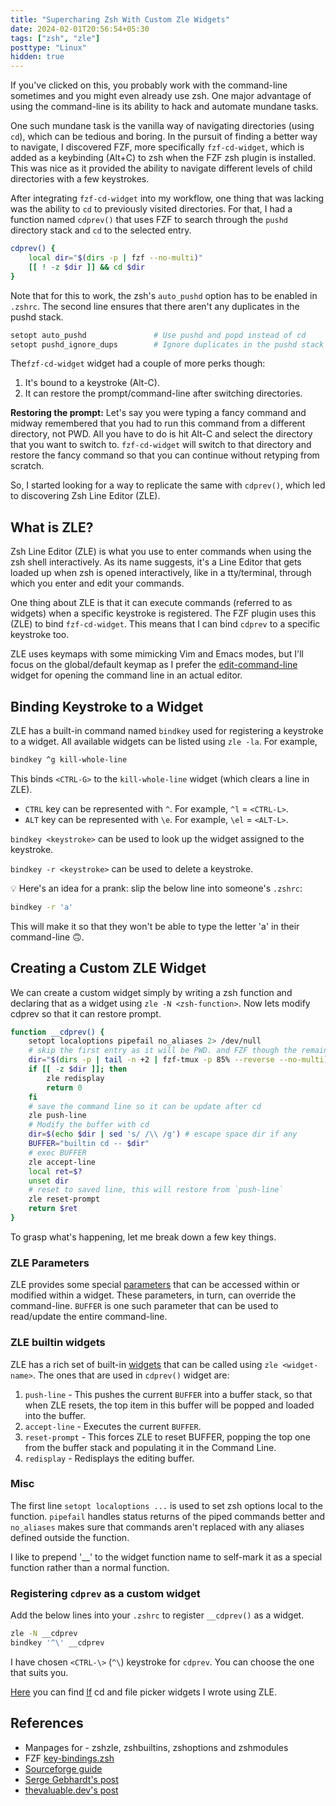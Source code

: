 ```yaml
---
title: "Supercharing Zsh With Custom Zle Widgets"
date: 2024-02-01T20:56:54+05:30
tags: ["zsh", "zle"]
posttype: "Linux"
hidden: true
---
```


If you've clicked on this, you probably work with the command-line sometimes and you might even already use zsh. One major advantage of using the command-line is its ability to hack and automate mundane tasks.

One such mundane task is the vanilla way of navigating directories (using `cd`), which can be tedious and boring. In the pursuit of finding a better way to navigate, I discovered FZF, more specifically `fzf-cd-widget`, which is added as a keybinding (Alt+C) to zsh when the FZF zsh plugin is installed. This was nice as it provided the ability to navigate different levels of child directories with a few keystrokes.

After integrating `fzf-cd-widget` into my workflow, one thing that was lacking was the ability to `cd` to previously visited directories. For that, I had a function named `cdprev()` that uses FZF to search through the `pushd` directory stack and `cd` to the selected entry.

```bash
cdprev() {
    local dir="$(dirs -p | fzf --no-multi)"
    [[ ! -z $dir ]] && cd $dir
}
```

Note that for this to work, the zsh's `auto_pushd` option has to be enabled in `.zshrc`. The second line ensures that there aren't any duplicates in the pushd stack.

```bash
setopt auto_pushd               # Use pushd and popd instead of cd
setopt pushd_ignore_dups        # Ignore duplicates in the pushd stack
```

The`fzf-cd-widget` widget had a couple of more perks though:

1. It's bound to a keystroke (Alt-C).
2. It can restore the prompt/command-line after switching directories.

**Restoring the prompt:** Let's say you were typing a fancy command and midway remembered that you had to run this command from a different directory, not PWD. All you have to do is hit Alt-C and select the directory that you want to switch to. `fzf-cd-widget` will switch to that directory and restore the fancy command so that you can continue without retyping from scratch.

So, I started looking for a way to replicate the same with `cdprev()`, which led to discovering Zsh Line Editor (ZLE).

## What is ZLE?

Zsh Line Editor (ZLE) is what you use to enter commands when using the zsh shell interactively. As its name suggests, it's a Line Editor that gets loaded up when zsh is opened interactively, like in a tty/terminal, through which you enter and edit your commands.

One thing about ZLE is that it can execute commands (referred to as widgets) when a specific keystroke is registered. The FZF plugin uses this (ZLE) to bind `fzf-cd-widget`. This means that I can bind `cdprev` to a specific keystroke too.

ZLE uses keymaps with some mimicking Vim and Emacs modes, but I'll focus on the global/default keymap as I prefer the [edit-command-line](https://unix.stackexchange.com/a/34251) widget for opening the command line in an actual editor.

## Binding Keystroke to a Widget

ZLE has a built-in command named `bindkey` used for registering a keystroke to a widget. All available widgets can be listed using `zle -la`. For example,
```bash
bindkey ^g kill-whole-line
```
This binds `<CTRL-G>` to the `kill-whole-line` widget (which clears a line in ZLE).
- `CTRL` key can be represented with `^`. For example, `^l` = `<CTRL-L>`.
- `ALT` key can be represented with `\e`. For example, `\el` = `<ALT-L>`.

`bindkey <keystroke>` can be used to look up the widget assigned to the keystroke.

`bindkey -r <keystroke>` can be used to delete a keystroke.

💡 Here's an idea for a prank: slip the below line into someone's `.zshrc`:

```bash
bindkey -r 'a'
```
This will make it so that they won't be able to type the letter 'a' in their command-line 🙃.

## Creating a Custom ZLE Widget

We can create a custom widget simply by writing a zsh function and declaring that as a widget using `zle -N <zsh-function>`. Now lets modify cdprev so that it can restore prompt.

```bash
function __cdprev() {
    setopt localoptions pipefail no_aliases 2> /dev/null
    # skip the first entry as it will be PWD. and FZF though the remaing entries
    dir="$(dirs -p | tail -n +2 | fzf-tmux -p 85% --reverse --no-multi)"
    if [[ -z $dir ]]; then
        zle redisplay
        return 0
    fi
    # save the command line so it can be update after cd
    zle push-line
    # Modify the buffer with cd
    dir=$(echo $dir | sed 's/ /\\ /g') # escape space dir if any
    BUFFER="builtin cd -- $dir"
    # exec BUFFER
    zle accept-line
    local ret=$?
    unset dir
    # reset to saved line, this will restore from `push-line`
    zle reset-prompt
    return $ret
}
```

To grasp what's happening, let me break down a few key things.

### ZLE Parameters

ZLE provides some special [parameters](https://zsh.sourceforge.io/Doc/Release/Zsh-Line-Editor.html#User_002dDefined-Widgets) that can be accessed within or modified within a widget. These parameters, in turn, can override the command-line. `BUFFER` is one such parameter that can be used to read/update the entire command-line.

### ZLE builtin widgets

ZLE has a rich set of built-in [widgets](https://zsh.sourceforge.io/Doc/Release/Zsh-Line-Editor.html#Miscellaneous) that can be called using `zle <widget-name>`. The ones that are used in `cdprev()` widget are:

1. `push-line` - This pushes the current `BUFFER` into a buffer stack, so that when ZLE resets, the top item in this buffer will be popped and loaded into the buffer.
2. `accept-line` - Executes the current `BUFFER`.
3. `reset-prompt` - This forces ZLE to reset BUFFER, popping the top one from the buffer stack and populating it in the Command Line.
4. `redisplay` - Redisplays the editing buffer.

### Misc

The first line `setopt localoptions ...` is used to set zsh options local to the function. `pipefail` handles status returns of the piped commands better and `no_aliases` makes sure that commands aren't replaced with any aliases defined outside the function.

I like to prepend '__' to the widget function name to self-mark it as a special function rather than a normal function.

### Registering `cdprev` as a custom widget

Add the below lines into your `.zshrc` to register `__cdprev()` as a widget.

```bash
zle -N __cdprev
bindkey '^\' __cdprev
```
I have chosen `<CTRL-\>` (`^\`) keystroke for `cdprev`. You can choose the one that suits you.

[Here](https://github.com/mnjm/dotfiles/blob/main/.config/zsh/widgets.zsh) you can find [lf](https://github.com/gokcehan/lf) cd and file picker widgets I wrote using ZLE.

## References

- Manpages for - zshzle, zshbuiltins, zshoptions and zshmodules
- FZF [key-bindings.zsh](https://github.com/junegunn/fzf/blob/master/shell/key-bindings.zsh)
- [Sourceforge guide](https://zsh.sourceforge.io/Guide/zshguide04.html)
- [Serge Gebhardt's post](https://sgeb.io/posts/zsh-zle-custom-widgets/)
- [thevaluable.dev's post](https://thevaluable.dev/zsh-line-editor-configuration-mouseless/)
